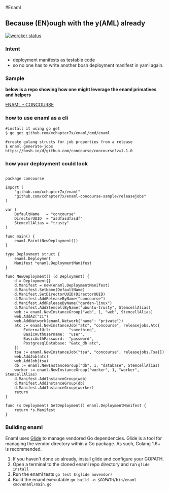 #Enaml
## Because (EN)ough with the y(AML) already

[![wercker status](https://app.wercker.com/status/869354741507e6bced0b8199b26d4b5c/s/master "wercker status")](https://app.wercker.com/project/bykey/869354741507e6bced0b8199b26d4b5c)

### Intent
- deployment manifests as testable code
- so no one has to write another bosh deployment manifest in yaml again.

### Sample

**below is a repo showing how one might leverage the enaml primatives and
helpers**

[ENAML - CONCOURSE](https://github.com/xchapter7x/enaml-concourse-sample)


### how to use enaml as a cli
```
#install it using go get
$ go get github.com/xchapter7x/enaml/cmd/enaml

#create golang structs for job properties from a release
$ enaml generate-jobs https://bosh.io/d/github.com/concourse/concourse?v=1.1.0
```



### how your deployment could look
```golang

package concourse

import (
	"github.com/xchapter7x/enaml"
	"github.com/xchapter7x/enaml-concourse-sample/releasejobs"
)

var (
	DefaultName   = "concourse"
	DirectorUUID  = "asdfasdfasdf"
	StemcellAlias = "trusty"
)

func main() {
	enaml.Paint(NewDeployment())
}

type Deployment struct {
	enaml.Deployment
	Manifest *enaml.DeploymentManifest
}

func NewDeployment() (d Deployment) {
	d = Deployment{}
	d.Manifest = new(enaml.DeploymentManifest)
	d.Manifest.SetName(DefaultName)
	d.Manifest.SetDirectorUUID(DirectorUUID)
	d.Manifest.AddReleaseByName("concourse")
	d.Manifest.AddReleaseByName("garden-linux")
	d.Manifest.AddStemcellByName("ubuntu-trusty", StemcellAlias)
	web := enaml.NewInstanceGroup("web", 1, "web", StemcellAlias)
	web.AddAZ("z1")
	web.AddNetwork(enaml.Network{"name": "private"})
	atc := enaml.NewInstanceJob("atc", "concourse", releasejobs.Atc{
		ExternalUrl:        "something",
		BasicAuthUsername:  "user",
		BasicAuthPassword:  "password",
		PostgresqlDatabase: "&atc_db atc",
	})
	tsa := enaml.NewInstanceJob("tsa", "concourse", releasejobs.Tsa{})
	web.AddJob(atc)
	web.AddJob(tsa)
	db := enaml.NewInstanceGroup("db", 1, "database", StemcellAlias)
	worker := enaml.NewInstanceGroup("worker", 1, "worker", StemcellAlias)
	d.Manifest.AddInstanceGroup(web)
	d.Manifest.AddInstanceGroup(db)
	d.Manifest.AddInstanceGroup(worker)
	return
}

func (s Deployment) GetDeployment() enaml.DeploymentManifest {
	return *s.Manifest
}
```

### Building enaml

Enaml uses [Glide](https://github.com/Masterminds/glide) to manage vendored Go
dependencies. Glide is a tool for managing the vendor directory within a Go
package. As such, Golang 1.6+ is recommended.

1. If you haven't done so already, install glide and configure your GOPATH.
2. Open a terminal to the cloned enaml repo directory and run `glide install`
3. Run the enaml tests `go test $(glide novendor)`
4. Build the enaml executable `go build -o $GOPATH/bin/enaml cmd/enaml/main.go`
